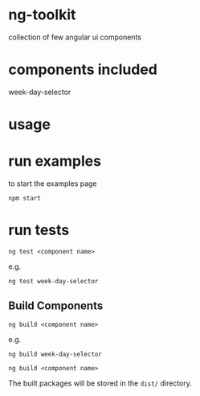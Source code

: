 # ng-toolkit
collection of few angular ui components

# components included
 week-day-selector

# usage


# run examples
to start the examples page

`npm start`

# run tests

`ng test <component name>`

e.g.

`ng test week-day-selector`

## Build Components


`ng build <component name>`

e.g.

`ng build week-day-selector`

`ng build <component name>`

The built packages will be stored in the `dist/` directory.




